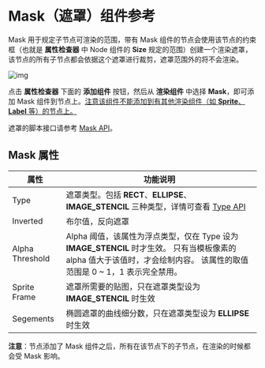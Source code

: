 # Mask（遮罩）组件参考

Mask 用于规定子节点可渲染的范围，带有 Mask 组件的节点会使用该节点的约束框（也就是 **属性检查器** 中 Node 组件的 **Size** 规定的范围）创建一个渲染遮罩，该节点的所有子节点都会依据这个遮罩进行裁剪，遮罩范围外的将不会渲染。

![img](https://gitee.com/nlpleaf/PicGo/raw/master/71c9f966f1057b8374dfbbbbbdd6a383)

点击 **属性检查器** 下面的 **添加组件** 按钮，然后从 **渲染组件** 中选择 **Mask**，即可添加 Mask 组件到节点上。<u>注意该组件不能添加到有其他渲染组件（如 **Sprite**、**Label** 等）的节点上。</u>

遮罩的脚本接口请参考 [Mask API](https://docs.cocos.com/creator/api/zh/classes/Mask.html)。



## Mask 属性

| 属性            | 功能说明                                                     |
| --------------- | ------------------------------------------------------------ |
| Type            | 遮罩类型。包括 **RECT**、**ELLIPSE**、**IMAGE_STENCIL** 三种类型，详情可查看 [Type API](https://docs.cocos.com/creator/api/zh/enums/Mask.Type.html) |
| Inverted        | 布尔值，反向遮罩                                             |
| Alpha Threshold | Alpha 阈值，该属性为浮点类型，仅在 Type 设为 **IMAGE_STENCIL** 时才生效。 只有当模板像素的 alpha 值大于该值时，才会绘制内容。 该属性的取值范围是 0 ~ 1，1 表示完全禁用。 |
| Sprite Frame    | 遮罩所需要的贴图，只在遮罩类型设为 **IMAGE_STENCIL** 时生效  |
| Segements       | 椭圆遮罩的曲线细分数，只在遮罩类型设为 **ELLIPSE** 时生效    |

**注意**：节点添加了 Mask 组件之后，所有在该节点下的子节点，在渲染的时候都会受 Mask 影响。